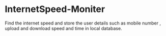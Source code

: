 # InternetSpeed-Moniter
Find the internet speed and store the user details such as mobile number , upload and download speed and time in local database.
